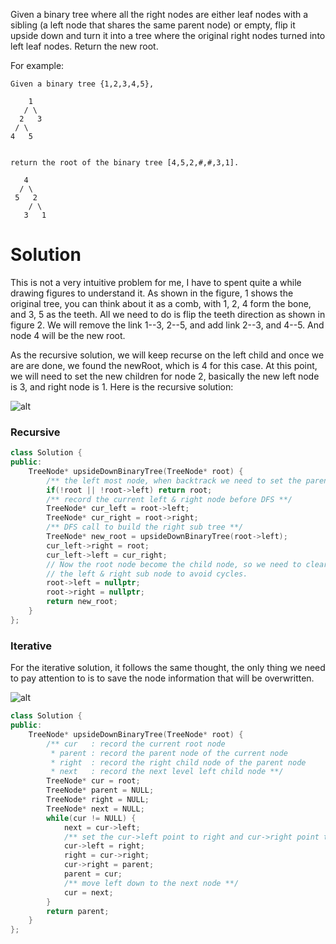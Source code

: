 Given a binary tree where all the right nodes are either leaf nodes with a sibling (a left node that shares the same parent node) or empty, flip it upside down and turn it into a tree where the original right nodes turned into left leaf nodes. Return the new root.


For example:

```
Given a binary tree {1,2,3,4,5},

    1
   / \
  2   3
 / \
4   5
 

return the root of the binary tree [4,5,2,#,#,3,1].

   4
  / \
 5   2
    / \
   3   1  
```

# Solution

This is not a very intuitive problem for me, I have to spent quite a while drawing figures to understand it. As shown in the figure, 1 shows the original tree, you can think about it as a comb, with 1, 2, 4 form the bone, and 3, 5 as the teeth. All we need to do is flip the teeth direction as shown in figure 2. We will remove the link 1--3, 2--5, and add link 2--3, and 4--5. And node 4 will be the new root.

As the recursive solution, we will keep recurse on the left child and once we are are done, we found the newRoot, which is 4 for this case. At this point, we will need to set the new children for node 2, basically the new left node is 3, and right node is 1. Here is the recursive solution:

![alt](http://i63.tinypic.com/1s1gcp.jpg)

### Recursive

```cpp
class Solution {
public:
    TreeNode* upsideDownBinaryTree(TreeNode* root) {
        /** the left most node, when backtrack we need to set the parent node left & right point to null **/
        if(!root || !root->left) return root;
        /** record the current left & right node before DFS **/
        TreeNode* cur_left = root->left;
        TreeNode* cur_right = root->right;
        /** DFS call to build the right sub tree **/
        TreeNode* new_root = upsideDownBinaryTree(root->left);
        cur_left->right = root;
        cur_left->left = cur_right;
        // Now the root node become the child node, so we need to clear 
        // the left & right sub node to avoid cycles.
        root->left = nullptr;
        root->right = nullptr;
        return new_root;
    }
};
```

### Iterative

For the iterative solution, it follows the same thought, the only thing we need to pay attention to is to save the node information that will be overwritten.

![alt](http://i68.tinypic.com/2nkj582.jpg)

```cpp
class Solution {
public:
    TreeNode* upsideDownBinaryTree(TreeNode* root) {
        /** cur   : record the current root node 
         * parent : record the parent node of the current node
         * right  : record the right child node of the parent node 
         * next   : record the next level left child node **/
        TreeNode* cur = root;
        TreeNode* parent = NULL;
        TreeNode* right = NULL;
        TreeNode* next = NULL;
        while(cur != NULL) {
            next = cur->left;
            /** set the cur->left point to right and cur->right point to parent **/
            cur->left = right;
            right = cur->right;
            cur->right = parent;
            parent = cur;
            /** move left down to the next node **/
            cur = next;
        }
        return parent;
    }
};

```
